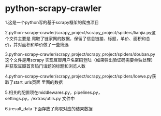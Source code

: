 # python-scrapy-crawler

1.这是一个python写的基于scrapy框架的爬虫项目

2.python-scrapy-crawler/scrapy_project/scrapy_project/spiders/lianjia.py这个文件主要是
爬取了链家网的数据，保留了信息链接、标题，单价、面积和总价，并对面积和单价做了一些筛选

3.python-scrapy-crawler/scrapy_project/scrapy_project/spiders/douban.py这个文件是用scrapy
实现豆瓣用户名密码登陆（如果弹出验证码需要单独处理）并获取豆瓣首页热门话题的标题和浏览人数

4.python-scrapy-crawler/scrapy_project/scrapy_project/spiders/loewe.py获取了start_urls页面
里面的数据

5.相关的配置项在middlewares.py，pipelines.py，settings.py，/extras/utils.py 文件中

6./result_data 下面存放了爬取对应的结果数据


